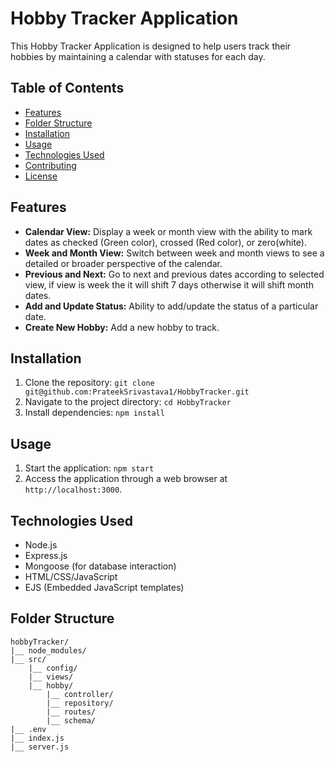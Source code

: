 # Hobby Tracker Application

This Hobby Tracker Application is designed to help users track their hobbies by maintaining a calendar with statuses for each day.

## Table of Contents

- [Features](#features)
- [Folder Structure](#folder-structure)
- [Installation](#installation)
- [Usage](#usage)
- [Technologies Used](#technologies-used)
- [Contributing](#contributing)
- [License](#license)

## Features

- **Calendar View:** Display a week or month view with the ability to mark dates as checked (Green color), crossed (Red color), or zero(white).
- **Week and Month View:** Switch between week and month views to see a detailed or broader perspective of the calendar.
- **Previous and Next:** Go to next and previous dates according to selected view, if view is week the it will shift 7 days otherwise it will shift month dates.
- **Add and Update Status:** Ability to add/update the status of a particular date.
- **Create New Hobby:** Add a new hobby to track.

## Installation

1. Clone the repository: `git clone git@github.com:PrateekSrivastava1/HobbyTracker.git`
2. Navigate to the project directory: `cd HobbyTracker`
3. Install dependencies: `npm install`

## Usage

1. Start the application: `npm start`
2. Access the application through a web browser at `http://localhost:3000`.

## Technologies Used

- Node.js
- Express.js
- Mongoose (for database interaction)
- HTML/CSS/JavaScript
- EJS (Embedded JavaScript templates)

## Folder Structure

```plaintext
hobbyTracker/
|__ node_modules/
|__ src/
    |__ config/
    |__ views/
    |__ hobby/
        |__ controller/
        |__ repository/
        |__ routes/
        |__ schema/
|__ .env
|__ index.js
|__ server.js

```

```

```
